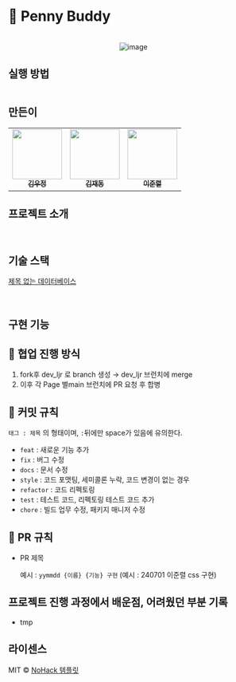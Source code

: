 # 🐰 Penny Buddy

<p align="center">
<br>
<img alt="image" src="https://github.com/user-attachments/assets/b3dc9d04-3a6d-4a9b-b926-bea9363db63f">
<br>
</p>


## 실행 방법

```java

```

## 만든이

<table>
<tbody>
<tr>
<td align="center"><a href="https://github.com/pq5910"><img src="https://avatars.githubusercontent.com/u/81617589?v=4" width="100px;" alt=""/><br /><sub><b> 김우정 </b></sub></a><br /></td>
<td align="center"><a href="https://github.com/testjd1"><img src="https://avatars.githubusercontent.com/u/87185470?v=4" width="100px;" alt=""/><br /><sub><b> 김재동 </b></sub></a><br /></td>
<td align="center"><a href="https://github.com/lee-JunR"><img src="https://avatars.githubusercontent.com/u/68640939?v=4" width="100px;" alt=""/><br /><sub><b> 이준렬 </b></sub></a><br /></td>
</tr>
</tbody>
</table>

## 프로젝트 소개

<p align="justify">

</p>

<br>

## 기술 스택

[제목 없는 데이터베이스](https://www.notion.so/24c9c0acadb64ba083fa737cb6a1d9dc?pvs=21)

<br>

## 구현 기능

## 👥 협업 진행 방식

1. fork후 dev_ljr 로 branch 생성 → dev_ljr 브런치에 merge
2. 이후 각 Page 별main 브런치에 PR 요청 후 합병


## 🥄 커밋 규칙

`태그 : 제목` 의 형태이며, `:`뒤에만 space가 있음에 유의한다.

- `feat` : 새로운 기능 추가
- `fix` : 버그 수정
- `docs` : 문서 수정
- `style` : 코드 포맷팅, 세미콜론 누락, 코드 변경이 없는 경우
- `refactor` : 코드 리펙토링
- `test` : 테스트 코드, 리펙토링 테스트 코드 추가
- `chore` : 빌드 업무 수정, 패키지 매니저 수정

## 🍴 PR 규칙

- PR 제목
    
    예시 : `yymmdd {이름} {기능} 구현` (예시 : 240701 이준렬 css 구현)
    

## 프로젝트 진행 과정에서 배운점, 어려웠던 부분 기록

- tmp

## 라이센스

MIT © [NoHack 템플릿](mailto:lbjp114@gmail.com)

<!-- Stack Icon Refernces -->